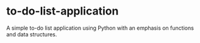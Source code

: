 # to-do-list-application
A simple to-do list application using Python with an emphasis on functions and data structures.
